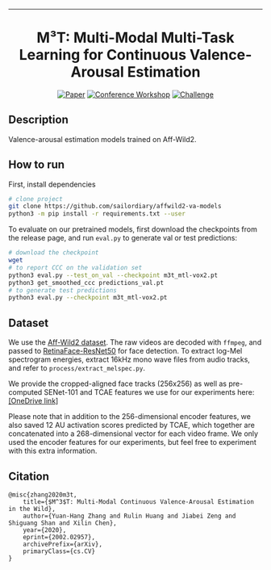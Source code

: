 
---   
<div align="center">    
 
# M³T: Multi-Modal Multi-Task Learning for Continuous Valence-Arousal Estimation

[![Paper](http://img.shields.io/badge/paper-arxiv.2002.02957-B31B1B.svg)](https://arxiv.org/abs/2002.02957)
[![Conference Workshop](http://img.shields.io/badge/FG-2020-4b44ce.svg)](https://ibug.doc.ic.ac.uk/resources/affect-recognition-wild-unimulti-modal-analysis-va/) 
[![Challenge](http://img.shields.io/badge/ABAW-2020-4b44ce.svg)](https://ibug.doc.ic.ac.uk/resources/fg-2020-competition-affective-behavior-analysis/)   
</div>
 
## Description
Valence-arousal estimation models trained on Aff-Wild2.

## How to run   
First, install dependencies
```bash
# clone project   
git clone https://github.com/sailordiary/affwild2-va-models
python3 -m pip install -r requirements.txt --user
```

To evaluate on our pretrained models, first download the checkpoints from the release page, and run `eval.py` to generate val or test predictions:
```bash
# download the checkpoint
wget 
# to report CCC on the validation set
python3 eval.py --test_on_val --checkpoint m3t_mtl-vox2.pt
python3 get_smoothed_ccc predictions_val.pt
# to generate test predictions
python3 eval.py --checkpoint m3t_mtl-vox2.pt
```

## Dataset
We use the [Aff-Wild2 dataset](https://ibug.doc.ic.ac.uk/resources/aff-wild2/). The raw videos are decoded with `ffmpeg`, and passed to [RetinaFace-ResNet50](https://github.com/deepinsight/insightface/tree/master/RetinaFace) for face detection. To extract log-Mel spectrogram energies, extract 16kHz mono wave files from audio tracks, and refer to `process/extract_melspec.py`.

We provide the cropped-aligned face tracks (256x256) as well as pre-computed SENet-101 and TCAE features we use for our experiments here: [[OneDrive link]](https://mailsucaseducn-my.sharepoint.com/:f:/g/personal/zhangyuanhang15_mails_ucas_edu_cn/ErGo36iyXzFFtHcyXIQIuZABnaLsMiHE1CZ5EhsQ7HzhMw?e=sko5Uy)

Please note that in addition to the 256-dimensional encoder features, we also saved 12 AU activation scores predicted by TCAE, which together are concatenated into a 268-dimensional vector for each video frame. We only used the encoder features for our experiments, but feel free to experiment with this extra information.

## Citation   
```
@misc{zhang2020m3t,
    title={$M^3$T: Multi-Modal Continuous Valence-Arousal Estimation in the Wild},
    author={Yuan-Hang Zhang and Rulin Huang and Jiabei Zeng and Shiguang Shan and Xilin Chen},
    year={2020},
    eprint={2002.02957},
    archivePrefix={arXiv},
    primaryClass={cs.CV}
}
```
